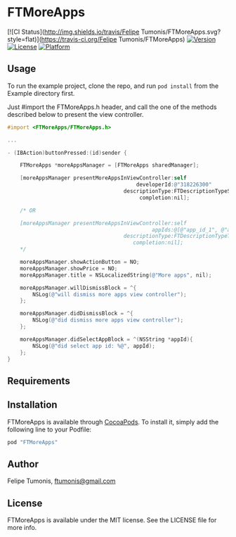 # FTMoreApps

[![CI Status](http://img.shields.io/travis/Felipe Tumonis/FTMoreApps.svg?style=flat)](https://travis-ci.org/Felipe Tumonis/FTMoreApps)
[![Version](https://img.shields.io/cocoapods/v/FTMoreApps.svg?style=flat)](http://cocoapods.org/pods/FTMoreApps)
[![License](https://img.shields.io/cocoapods/l/FTMoreApps.svg?style=flat)](http://cocoapods.org/pods/FTMoreApps)
[![Platform](https://img.shields.io/cocoapods/p/FTMoreApps.svg?style=flat)](http://cocoapods.org/pods/FTMoreApps)

## Usage

To run the example project, clone the repo, and run `pod install` from the Example directory first.

Just #import the FTMoreApps.h header, and call the one of the methods described below to present the view controller.

```objective-c
#import <FTMoreApps/FTMoreApps.h>

...

- (IBAction)buttonPressed:(id)sender {

    FTMoreApps *moreAppsManager = [FTMoreApps sharedManager];

    [moreAppsManager presentMoreAppsInViewController:self
                                         developerId:@"318226300"
                                     descriptionType:FTDescriptionTypeScreenshots
                                          completion:nil];

    /* OR

    [moreAppsManager presentMoreAppsInViewController:self
                                              appIds:@[@"app_id_1", @"app_id_2", ...]
                                     descriptionType:FTDescriptionTypeText
                                        completion:nil];
    */

    moreAppsManager.showActionButton = NO;
    moreAppsManager.showPrice = NO;
    moreAppsManager.title = NSLocalizedString(@"More apps", nil);

    moreAppsManager.willDismissBlock = ^{
        NSLog(@"will dismiss more apps view controller");
    };

    moreAppsManager.didDismissBlock = ^{
        NSLog(@"did dismiss more apps view controller");
    };

    moreAppsManager.didSelectAppBlock = ^(NSString *appId){
        NSLog(@"did select app id: %@", appId);
    };
}
```

## Requirements

## Installation

FTMoreApps is available through [CocoaPods](http://cocoapods.org). To install
it, simply add the following line to your Podfile:

```ruby
pod "FTMoreApps"
```

## Author

Felipe Tumonis, ftumonis@gmail.com

## License

FTMoreApps is available under the MIT license. See the LICENSE file for more info.
